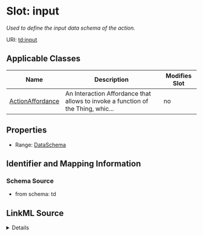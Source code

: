 

# Slot: input


_Used to define the input data schema of the action._



URI: [td:input](https://www.w3.org/2019/wot/td#input)



<!-- no inheritance hierarchy -->





## Applicable Classes

| Name | Description | Modifies Slot |
| --- | --- | --- |
| [ActionAffordance](ActionAffordance.md) | An Interaction Affordance that allows to invoke a function of the Thing, whic... |  no  |







## Properties

* Range: [DataSchema](DataSchema.md)





## Identifier and Mapping Information







### Schema Source


* from schema: td




## LinkML Source

<details>
```yaml
name: input
description: Used to define the input data schema of the action.
from_schema: td
rank: 1000
alias: input
owner: ActionAffordance
domain_of:
- ActionAffordance
range: DataSchema

```
</details>